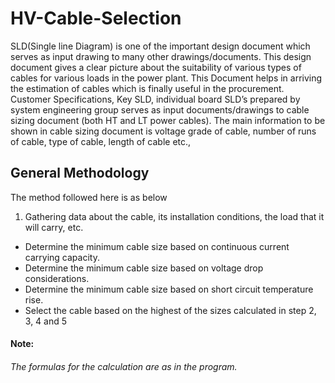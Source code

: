 # HV-Cable-Selection
SLD(Single line Diagram) is one of the important design document which serves as input drawing to many other drawings/documents. This design document gives a clear picture about the suitability of various types of cables for various loads in the power plant. This Document helps in arriving the estimation of cables which is finally useful in the procurement. Customer Specifications, Key SLD, individual board SLD’s prepared by system engineering group serves as input documents/drawings to cable sizing document (both HT and LT power cables). The main information to be shown in cable sizing document is voltage grade of cable, number of runs of cable, type of cable, length of cable etc.,

## General Methodology
The method followed here is as below

1. Gathering data about the cable, its installation conditions, the load that it will carry, etc. 
- Determine the minimum cable size based on continuous current carrying capacity. 
- Determine the minimum cable size based on voltage drop considerations.
- Determine the minimum cable size based on short circuit temperature rise.
- Select the cable based on the highest of the sizes calculated in step 2, 3, 4 and 5

#### Note: 
###### The formulas for the calculation are as in the program.
